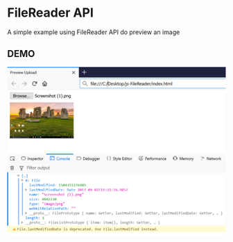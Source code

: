 # FileReader API

A simple example using FileReader API do preview an image

## DEMO 

![Preview](images/sample.png)
